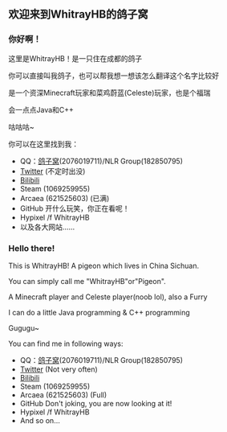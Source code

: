 ## 欢迎来到WhitrayHB的鸽子窝
### 你好啊！
这里是WhitrayHB！是一只住在成都的鸽子

你可以直接叫我鸽子，也可以帮我想一想该怎么翻译这个名字比较好

是一个资深Minecraft玩家和菜鸡蔚蓝(Celeste)玩家，也是个福瑞

会一点点Java和C++

咕咕咕~

你可以在这里找到我：
- QQ：[鸽子窝](https://jq.qq.com/?_wv=1027&k=mTD7uxNo)(2076019711)/NLR Group(182850795)
- [Twitter](https://twitter.com/WhitrayHB) (不定时出没)
- [Bilibili](https://space.bilibili.com/673765281)
- Steam (1069259955)
- Arcaea (621525603) (已满)
- GitHub 开什么玩笑，你正在看呢！
- Hypixel /f WhitrayHB
- 以及各大网站……

### Hello there!
This is WhitrayHB! A pigeon which lives in China Sichuan.

You can simply call me "WhitrayHB"or"Pigeon".

A Minecraft player and Celeste player(noob lol), also a Furry

I can do a little Java programming & C++ programming

Gugugu~

You can find me in following ways:
- QQ：[鸽子窝](https://jq.qq.com/?_wv=1027&k=mTD7uxNo)(2076019711)/NLR Group(182850795)
- [Twitter](https://twitter.com/WhitrayHB) (Not very often)
- [Bilibili](https://space.bilibili.com/673765281)
- Steam (1069259955)
- Arcaea (621525603) (Full)
- GitHub Don't joking, you are now looking at it!
- Hypixel /f WhitrayHB
- And so on...

